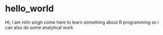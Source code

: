 # hello_world
HI,
I am nitin singh come here to learn something about R programming so i can also do some analytical work
